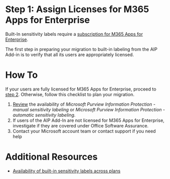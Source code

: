 # Step 1: Assign Licenses for M365 Apps for Enterprise
Built-In sensitivity labels require a [subscription for M365 Apps for Enterprise](https://learn.microsoft.com/en-us/office365/servicedescriptions/office-applications-service-description/office-applications-service-description). 

The first step in preparing your migration to built-in labeling from the AIP Add-in is to verify that all its users are appropriately licensed.

# How To
If your users are fully licensed for M365 Apps for Enterprise, proceed to [step 2](AIP2MIPStep2.md). Otherwise, follow this checklist to plan your migration.

1. [Review](https://learn.microsoft.com/en-us/office365/servicedescriptions/office-applications-service-description/office-applications-service-description#feature-availability) the availability of *Microsoft Purview Information Protection - manual sensitivity labeling* or *Microsoft Purview Information Protection - automatic sensitivity labeling*.
2. If users of the AIP Add-In are not licensed for M365 Apps for Enterprise, investigate if they are covered under Office Software Assurance.
3. Contact your Microsoft account team or contact support if you need help

# Additional Resources
- [Availability of built-in sensitivity labels across plans](https://learn.microsoft.com/en-us/office365/servicedescriptions/office-applications-service-description/office-applications-service-description#feature-availability)
